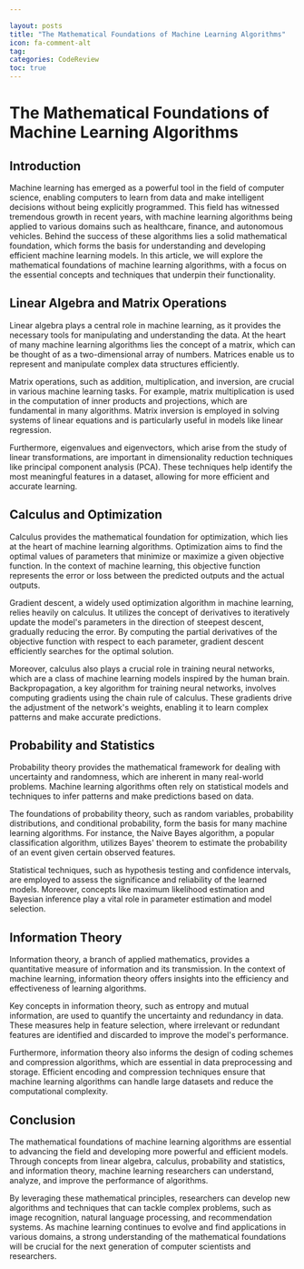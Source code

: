 ```yaml
---

layout: posts
title: "The Mathematical Foundations of Machine Learning Algorithms"
icon: fa-comment-alt
tag:      
categories: CodeReview
toc: true
---
```




# The Mathematical Foundations of Machine Learning Algorithms

## Introduction

Machine learning has emerged as a powerful tool in the field of computer science, enabling computers to learn from data and make intelligent decisions without being explicitly programmed. This field has witnessed tremendous growth in recent years, with machine learning algorithms being applied to various domains such as healthcare, finance, and autonomous vehicles. Behind the success of these algorithms lies a solid mathematical foundation, which forms the basis for understanding and developing efficient machine learning models. In this article, we will explore the mathematical foundations of machine learning algorithms, with a focus on the essential concepts and techniques that underpin their functionality.

## Linear Algebra and Matrix Operations

Linear algebra plays a central role in machine learning, as it provides the necessary tools for manipulating and understanding the data. At the heart of many machine learning algorithms lies the concept of a matrix, which can be thought of as a two-dimensional array of numbers. Matrices enable us to represent and manipulate complex data structures efficiently.

Matrix operations, such as addition, multiplication, and inversion, are crucial in various machine learning tasks. For example, matrix multiplication is used in the computation of inner products and projections, which are fundamental in many algorithms. Matrix inversion is employed in solving systems of linear equations and is particularly useful in models like linear regression.

Furthermore, eigenvalues and eigenvectors, which arise from the study of linear transformations, are important in dimensionality reduction techniques like principal component analysis (PCA). These techniques help identify the most meaningful features in a dataset, allowing for more efficient and accurate learning.

## Calculus and Optimization

Calculus provides the mathematical foundation for optimization, which lies at the heart of machine learning algorithms. Optimization aims to find the optimal values of parameters that minimize or maximize a given objective function. In the context of machine learning, this objective function represents the error or loss between the predicted outputs and the actual outputs.

Gradient descent, a widely used optimization algorithm in machine learning, relies heavily on calculus. It utilizes the concept of derivatives to iteratively update the model's parameters in the direction of steepest descent, gradually reducing the error. By computing the partial derivatives of the objective function with respect to each parameter, gradient descent efficiently searches for the optimal solution.

Moreover, calculus also plays a crucial role in training neural networks, which are a class of machine learning models inspired by the human brain. Backpropagation, a key algorithm for training neural networks, involves computing gradients using the chain rule of calculus. These gradients drive the adjustment of the network's weights, enabling it to learn complex patterns and make accurate predictions.

## Probability and Statistics

Probability theory provides the mathematical framework for dealing with uncertainty and randomness, which are inherent in many real-world problems. Machine learning algorithms often rely on statistical models and techniques to infer patterns and make predictions based on data.

The foundations of probability theory, such as random variables, probability distributions, and conditional probability, form the basis for many machine learning algorithms. For instance, the Naive Bayes algorithm, a popular classification algorithm, utilizes Bayes' theorem to estimate the probability of an event given certain observed features.

Statistical techniques, such as hypothesis testing and confidence intervals, are employed to assess the significance and reliability of the learned models. Moreover, concepts like maximum likelihood estimation and Bayesian inference play a vital role in parameter estimation and model selection.

## Information Theory

Information theory, a branch of applied mathematics, provides a quantitative measure of information and its transmission. In the context of machine learning, information theory offers insights into the efficiency and effectiveness of learning algorithms.

Key concepts in information theory, such as entropy and mutual information, are used to quantify the uncertainty and redundancy in data. These measures help in feature selection, where irrelevant or redundant features are identified and discarded to improve the model's performance.

Furthermore, information theory also informs the design of coding schemes and compression algorithms, which are essential in data preprocessing and storage. Efficient encoding and compression techniques ensure that machine learning algorithms can handle large datasets and reduce the computational complexity.

## Conclusion

The mathematical foundations of machine learning algorithms are essential to advancing the field and developing more powerful and efficient models. Through concepts from linear algebra, calculus, probability and statistics, and information theory, machine learning researchers can understand, analyze, and improve the performance of algorithms.

By leveraging these mathematical principles, researchers can develop new algorithms and techniques that can tackle complex problems, such as image recognition, natural language processing, and recommendation systems. As machine learning continues to evolve and find applications in various domains, a strong understanding of the mathematical foundations will be crucial for the next generation of computer scientists and researchers.